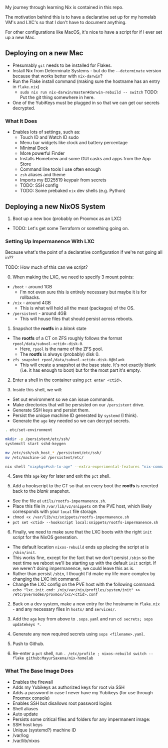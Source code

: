 My journey through learning Nix is contained in this repo.

The motivation behind this is to have a declarative set up for my homelab VM's and LXC's so that I don't have to document anything.

For other configurations like MacOS, it's nice to have a script for if I ever set up a new Mac.

## Deploying on a new Mac

- Presumably `git` needs to be installed for Flakes.
- Install Nix from Determinate Systems - but do the `--determinate` version because that works better with `nix-darwin`?
- Run the Flake install command (making sure the hostname has an entry in `flake.nix`)
  - `sudo nix run nix-darwin/master#darwin-rebuild -- switch` TODO: Put the git thing somewhere in here.
- One of the YubiKeys must be plugged in so that we can get our secrets decrypted.

### What It Does
 - Enables lots of settings, such as:
   - Touch ID and Watch ID sudo
   - Menu bar widgets like clock and battery percentage
   - Minimal Dock
   - More powerful Finder
   - Installs Homebrew and some GUI casks and apps from the App Store
   - Command line tools I use often enough
   - `zsh` aliases and theme
   - Imports my ED25519 keypair from secrets
   - TODO: SSH config
   - TODO: Some prebaked `nix` dev shells (e.g. Python)
  

## Deploying a new NixOS System

1.  Boot up a new box (probably on Proxmox as an LXC)
  - TODO: Let's get some Terraform or something going on.

### Setting Up Impermanence With LXC
Because what's the point of a declarative configuration if we're not going all in??

TODO: How much of this can we script?

0. When making the LXC, we need to specify 3 mount points:
  - `/boot` - around 1GB
    - I'm not even sure this is entirely necessary but maybe it is for rollbacks.
  - `/nix` - around 4GB
    - This is what will hold all the meat (packages) of the OS.
  - `/persistent` - around 4GB
    - This will house files that should persist across reboots.

1. Snapshot the **rootfs** in a *blank* state
  - The **rootfs** of a CT on ZFS roughly follows the format `rpool/data/subvol-<ctid>-disk-0`.
    - Here, `rpool` is the name of the ZFS pool.
    - The **rootfs** is always (probably) disk 0.
  - `zfs snapshot rpool/data/subvol-<ctid>-disk-0@blank`
    - This will create a snapshot at the base state. It's not exactly blank (i.e. it has enough to boot) but for the most part it's empty.

2. Enter a shell in the container using `pct enter <ctid>`.

3. Inside this shell, we will:
  - Set out environment so we can issue commands.
  - Make directories that will be persisted on our `/persistent` drive.
  - Generate SSH keys and persist them.
  - Persist the unique machine ID generated by `systemd` (I think).
  - Generate the `age` key needed so we can decrypt secrets.

  ```sh
  . etc/set-environment

  mkdir -p /persistent/etc/ssh/
  systemctl start sshd-keygen

  mv /etc/ssh/ssh_host_* /persistent/etc/ssh/
  mv /etc/machine-id /persistent/etc/

  nix shell "nixpkgs#ssh-to-age" --extra-experimental-features "nix-command flakes" --command ssh-to-age -i /persistent/etc/ssh/ssh_host_ed25519_key.pub
  ```

4. Save this `age` key for later and exit the `pct` shell.

5. Add a hookscript to the CT so that on every boot the **rootfs** is reverted back to the *blank* snapshot.
  - See the file at `utils/rootfs-impermanence.sh`.
  - Place this file in `/var/lib/vz/snippets` on the PVE host, which likely corresponds with your `local` file storage.
  - `chmod +x /var/lib/vz/snippets/rootfs-impermanence.sh`
  - `pct set <ctid> --hookscript local:snippets/rootfs-impermanence.sh`

6. Finally, we need to make sure that the LXC boots with the right `init` script for the NixOS generation.
  - The default location `nixos-rebuild` ends up placing the script at is `/sbin/init`.
  - This works fine, except for the fact that we don't persist `/sbin` so the next time we reboot we'll be starting up with the default `init` script. If we weren't doing impermanence, we could leave this as is.
  - Rather than persist `/sbin`, I thought I'd make my life more complex by changing the LXC init command.
  - Change the LXC config on the PVE host with the following command: `echo "lxc.init.cmd: /nix/var/nix/profiles/system/init" >> /etc/pve/nodes/proxmox/lxc/<ctid>.conf`

2. Back on a dev system, make a new entry for the hostname in `flake.nix` - and any necessary files in `hosts/` and `services/`.

3. Add the `age` key from above to `.sops.yaml` and run `cd secrets; sops updatekeys *`.

4. Generate any new required secrets using `sops <filename>.yaml`.

5. Push to Github.

6. Re-enter a `pct` shell, run `. /etc/profile ; nixos-rebuild switch --flake github:MayurSaxena/nix-homelab`

### What The Base Image Does
 - Enables the firewall
 - Adds my Yubikeys as authorized keys for root via SSH
 - Adds a password in case I never have my Yubikeys (for use through Proxmox console)
 - Enables SSH but disallows root password logins
 - Shell aliases
 - Auto update
 - Persists some critical files and folders for any impermanent image:
  - SSH host keys
  - Unique (systemd?) machine ID
  - /var/log
  - /var/lib/nixos
